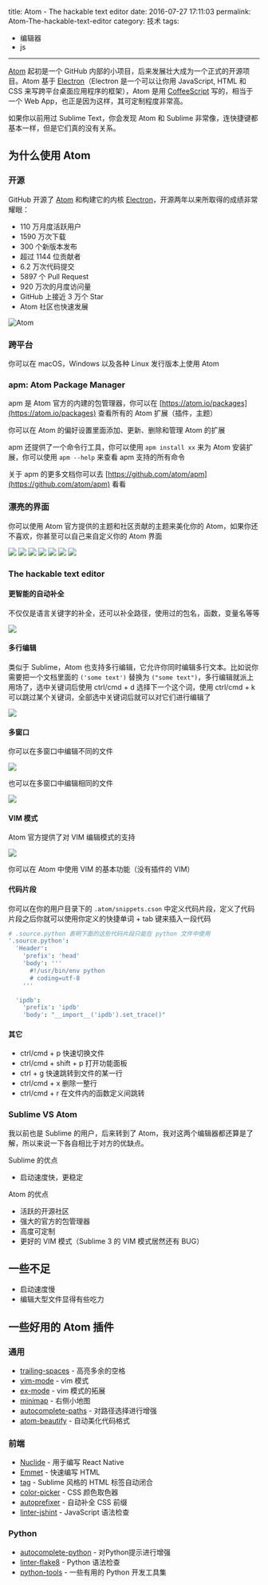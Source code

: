 title: Atom - The hackable text editor
date: 2016-07-27 17:11:03
permalink: Atom-The-hackable-text-editor
category: 技术
tags:
- 编辑器
- js
---


[Atom](https://github.com/atom/atom) 起初是一个 GitHub 内部的小项目，后来发展壮大成为一个正式的开源项目。Atom 基于 [Electron](https://github.com/electron/electron)（Electron 是一个可以让你用 JavaScript, HTML 和 CSS 来写跨平台桌面应用程序的框架），Atom 是用 [CoffeeScript](http://coffeescript.org) 写的，相当于一个 Web App，也正是因为这样，其可定制程度非常高。

如果你以前用过 Sublime Text，你会发现 Atom 和 Sublime 非常像，连快捷键都基本一样，但是它们真的没有关系。


## 为什么使用 Atom

### 开源
GitHub 开源了 [Atom](https://github.com/atom/atom) 和构建它的内核 [Electron](https://github.com/electron/electron)，开源两年以来所取得的成绩非常耀眼：

* 110 万月度活跃用户
* 1590 万次下载
* 300 个新版本发布
* 超过 1144 位贡献者
* 6.2 万次代码提交
* 5897 个 Pull Request
* 920 万次的月度访问量
* GitHub 上接近 3 万个 Star
* Atom 社区也快速发展

![Atom](http://img.l.jifangcheng.com/atom-2.png)

<!-- more -->

### 跨平台
你可以在 macOS，Windows 以及各种 Linux 发行版本上使用 Atom

### apm: Atom Package Manager
apm 是 Atom 官方的内建的包管理器，你可以在 [https://atom.io/packages](https://atom.io/packages) 查看所有的 Atom 扩展（插件，主题）

你可以在 Atom 的偏好设置里面添加、更新、删除和管理 Atom 的扩展

apm 还提供了一个命令行工具，你可以使用 `apm install xx` 来为 Atom 安装扩展，你可以使用 `apm --help` 来查看 apm 支持的所有命令

关于 apm 的更多文档你可以去 [https://github.com/atom/apm](https://github.com/atom/apm) 看看

### 漂亮的界面
你可以使用 Atom 官方提供的主题和社区贡献的主题来美化你的 Atom，如果你还不喜欢，你甚至可以自己来自定义你的 Atom 界面

![](http://img.l.jifangcheng.com/atom-5.png)
![](http://img.l.jifangcheng.com/atom-6.png)
![](http://img.l.jifangcheng.com/atom-7.png)
![](http://img.l.jifangcheng.com/atom-8.png)
![](http://img.l.jifangcheng.com/atom-9.png)
![](http://img.l.jifangcheng.com/atom-10.png)
![](http://img.l.jifangcheng.com/atom-11.png)

### The hackable text editor

#### 更智能的自动补全
不仅仅是语言关键字的补全，还可以补全路径，使用过的包名，函数，变量名等等

![](http://img.l.jifangcheng.com/atom-3.png)

#### 多行编辑
类似于 Sublime，Atom 也支持多行编辑，它允许你同时编辑多行文本。比如说你需要把一个文档里面的 `('some text')` 替换为 `("some text")`，多行编辑就派上用场了，选中关键词后使用 ctrl/cmd + d 选择下一个这个词，使用 ctrl/cmd + k 可以跳过某个关键词，全部选中关键词后就可以对它们进行编辑了

![](http://img.l.jifangcheng.com/atom-4.png)

#### 多窗口
你可以在多窗口中编辑不同的文件

![](http://img.l.jifangcheng.com/atom-13.png)

也可以在多窗口中编辑相同的文件

![](http://img.l.jifangcheng.com/atom-14.png)

#### VIM 模式
Atom 官方提供了对 VIM 编辑模式的支持

![](http://img.l.jifangcheng.com/atom-12.png)

你可以在 Atom 中使用 VIM 的基本功能（没有插件的 VIM）

#### 代码片段
你可以在你的用户目录下的 `.atom/snippets.cson` 中定义代码片段，定义了代码片段之后你就可以使用你定义的快捷单词 + tab 键来插入一段代码

```cson
# .source.python 表明下面的这些代码片段只能在 python 文件中使用
'.source.python':
  'Header':
    'prefix': 'head'
    'body': '''
      #!/usr/bin/env python
      # coding=utf-8
    '''

  'ipdb':
    'prefix': 'ipdb'
    'body': "__import__('ipdb').set_trace()"
```


#### 其它
* ctrl/cmd + p 快速切换文件
* ctrl/cmd + shift + p 打开功能面板
* ctrl + g 快速跳转到文件的某一行
* ctrl/cmd + x 删除一整行
* ctrl/cmd + r 在文件内的函数定义间跳转


### Sublime VS Atom
我以前也是 Sublime 的用户，后来转到了 Atom，我对这两个编辑器都还算是了解，所以来说一下各自相比于对方的优缺点。

Sublime 的优点

* 启动速度快，更稳定


Atom 的优点

* 活跃的开源社区
* 强大的官方的包管理器
* 高度可定制
* 更好的 VIM 模式（Sublime 3 的 VIM 模式居然还有 BUG）

## 一些不足
* 启动速度慢
* 编辑大型文件显得有些吃力

## 一些好用的 Atom 插件
### 通用
* [trailing-spaces](https://atom.io/packages/trailing-spaces) - 高亮多余的空格
* [vim-mode](https://atom.io/packages/vim-mode) - vim 模式
* [ex-mode](https://atom.io/packages/ex-mode) - vim 模式的拓展
* [minimap](https://atom.io/packages/minimap) - 右侧小地图
* [autocomplete-paths](https://atom.io/packages/autocomplete-paths) - 对路径选择进行增强
* [atom-beautify](https://atom.io/packages/atom-beautify) - 自动美化代码格式

### 前端
* [Nuclide](http://nuclide.io) - 用于编写 React Native
* [Emmet](https://atom.io/packages/emmet) - 快速编写 HTML
* [tag](https://atom.io/packages/tag) - Sublime 风格的 HTML 标签自动闭合
* [color-picker](https://atom.io/packages/color-picker) - CSS 颜色取色器
* [autoprefixer](https://atom.io/packages/autoprefixer) - 自动补全 CSS 前缀
* [linter-jshint](https://atom.io/packages/linter-jshint) - JavaScript 语法检查

### Python
* [autocomplete-python](https://atom.io/packages/autocomplete-python) - 对Python提示进行增强
* [linter-flake8](https://atom.io/packages/linter-flake8) - Python 语法检查
* [python-tools](https://atom.io/packages/python-tools) - 一些有用的 Python 开发工具集
